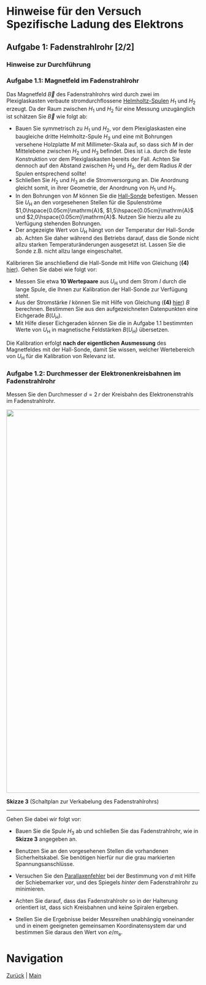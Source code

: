 # Hinweise für den Versuch Spezifische Ladung des Elektrons


## Aufgabe 1: Fadenstrahlrohr [2/2]

### Hinweise zur Durchführung

### Aufgabe 1.1: Magnetfeld im Fadenstrahlrohr

Das Magnetfeld $\vec{B}$ des Fadenstrahlrohrs wird durch zwei im Plexiglaskasten verbaute stromdurchflossene [Helmholtz-Spulen](https://de.wikipedia.org/wiki/Helmholtz-Spule) $H_{1}$ und $H_{2}$ erzeugt. Da der Raum zwischen $H_{1}$ und $H_{2}$ für eine Messung unzugänglich ist schätzen Sie $\vec{B}$ wie folgt ab:

- Bauen Sie symmetrisch zu $H_{1}$ und $H_{2}$, vor dem Plexiglaskasten eine baugleiche dritte Helmholtz-Spule $H_{3}$ und eine mit Bohrungen versehene Holzplatte $M$ mit Millimeter-Skala auf, so dass sich $M$ in der Mittelebene zwischen $H_{2}$ und $H_{3}$ befindet. Dies ist i.a. durch die feste Konstruktion vor dem Plexiglaskasten bereits der Fall. Achten Sie dennoch auf den Abstand zwischen $H_{2}$ und $H_{3}$, der dem Radius $R$ der Spulen entsprechend sollte!
- Schließen Sie $H_{2}$ und $H_{3}$ an die Stromversorgung an. Die Anordnung gleicht somit, in ihrer Geometrie, der Anordnung von $H_{1}$ und $H_{2}$. 
- In den Bohrungen von $M$ können Sie die [Hall-Sonde](https://de.wikipedia.org/wiki/Hall-Effekt) befestigen. Messen Sie $U_{\mathrm{H}}$ an den vorgesehenen Stellen für die Spulenströme $1,0\hspace{0.05cm}\mathrm{A}$, $1,5\hspace{0.05cm}\mathrm{A}$ und $2,0\hspace{0.05cm}\mathrm{A}$. Nutzen Sie hierzu alle zu Verfügung stehenden Bohrungen.
- Der angezeigte Wert von $U_{\mathrm{H}}$ hängt von der Temperatur der Hall-Sonde ab. Achten Sie daher während des Betriebs darauf, dass die Sonde nicht allzu starken Temperaturänderungen ausgesetzt ist. Lassen Sie die Sonde z.B. nicht allzu lange eingeschaltet.

Kalibrieren Sie anschließend die Hall-Sonde mit Hilfe von Gleichung (**(4)** [hier](https://git.scc.kit.edu/etp-lehre/p1-for-students/-/blob/main/Spezifische_Ladung_des_Elektrons/doc/Hinweise-Aufgabe-1.md)). Gehen Sie dabei wie folgt vor: 

- Messen Sie etwa **10 Wertepaare** aus $U_{\mathrm{H}}$ und dem Strom $I$ durch die lange Spule, die Ihnen zur Kalibration der Hall-Sonde zur Verfügung steht.  
- Aus der Stromstärke $I$ können Sie mit Hilfe von Gleichung (**(4)** [hier](https://git.scc.kit.edu/etp-lehre/p1-for-students/-/blob/main/Spezifische_Ladung_des_Elektrons/doc/Hinweise-Aufgabe-1.md)) $B$ berechnen. Bestimmen Sie aus den aufgezeichneten Datenpunkten eine Eichgerade $B(U_{\mathrm{H}})$. 
- Mit Hilfe dieser Eichgeraden können Sie die in Aufgabe 1.1 bestimmten Werte von $U_{\mathrm{H}}$ in magnetische Feldstärken $B(U_{\mathrm{H}})$ übersetzen. 

Die Kalibration erfolgt **nach der eigentlichen Ausmessung** des Magnetfeldes mit der Hall-Sonde, damit Sie wissen, welcher Wertebereich von $U_{\mathrm{H}}$ für die Kalibration von Relevanz ist.  

### Aufgabe 1.2: Durchmesser der Elektronenkreisbahnen im Fadenstrahlrohr

Messen Sie den Durchmesser $d=2\,r$ der Kreisbahn des Elektronenstrahls im Fadenstrahlrohr. 

<img src="../figures/FadenstrahlrohrSchaltung.png" width="1000" style="zoom:100%;" />

**Skizze 3** (Schaltplan zur Verkabelung des Fadenstrahlrohrs)

---

Gehen Sie dabei wir folgt vor:

- Bauen Sie die Spule $H_{3}$ ab und schließen Sie das Fadenstrahlrohr, wie in **Skizze 3** angegeben an. 
- Benutzen Sie an den vorgesehenen Stellen die vorhandenen Sicherheitskabel. Sie benötigen hierfür nur die grau markierten Spannungsanschlüsse.

- Versuchen Sie den [Parallaxenfehler](https://de.wikipedia.org/wiki/Parallaxenfehler) bei der Bestimmung von $d$ mit Hilfe der Schiebemarker *vor*, und des Spiegels *hinter* dem Fadenstrahlrohr zu minimieren. 
- Achten Sie darauf, dass das Fadenstrahlrohr so in der Halterung orientiert ist, dass sich Kreisbahnen und keine Spiralen ergeben.
- Stellen Sie die Ergebnisse beider Messreihen unabhängig voneinander und in einem geeigneten gemeinsamen Koordinatensystem dar und bestimmen Sie daraus den Wert von $e/m_{\mathrm{e}}$.


# Navigation

[Zurück](https://gitlab.kit.edu/kit/etp-lehre/p1-praktikum/students/-/tree/main/Spezifische_Ladung_des_Elektrons/doc/Hinweise-Aufgabe-1.md) | [Main](https://gitlab.kit.edu/kit/etp-lehre/p1-praktikum/students/-/tree/main/Spezifische_Ladung_des_Elektrons)
